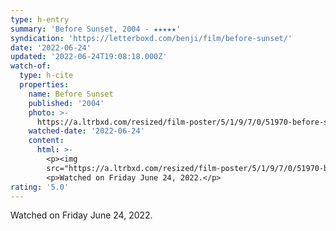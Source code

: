 ```yaml
---
type: h-entry
summary: 'Before Sunset, 2004 - ★★★★★'
syndication: 'https://letterboxd.com/benji/film/before-sunset/'
date: '2022-06-24'
updated: '2022-06-24T19:08:18.000Z'
watch-of:
  type: h-cite
  properties:
    name: Before Sunset
    published: '2004'
    photo: >-
      https://a.ltrbxd.com/resized/film-poster/5/1/9/7/0/51970-before-sunset-0-600-0-900-crop.jpg?v=059bc2bbc0
    watched-date: '2022-06-24'
    content:
      html: >-
        <p><img
        src="https://a.ltrbxd.com/resized/film-poster/5/1/9/7/0/51970-before-sunset-0-600-0-900-crop.jpg?v=059bc2bbc0"/></p>
        <p>Watched on Friday June 24, 2022.</p>
rating: '5.0'
---
```

Watched on Friday June 24, 2022.
